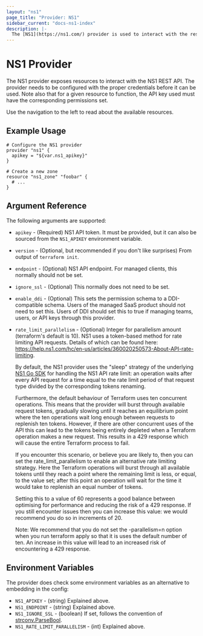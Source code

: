 ```yaml
---
layout: "ns1"
page_title: "Provider: NS1"
sidebar_current: "docs-ns1-index"
description: |-
  The [NS1](https://ns1.com/) provider is used to interact with the resources supported by NS1.
---
```


# NS1 Provider

The NS1 provider exposes resources to interact with the NS1 REST API. The
provider needs to be configured with the proper credentials before it can be
used. Note also that for a given resource to function, the API key used must
have the corresponding permissions set.

Use the navigation to the left to read about the available resources.

## Example Usage

```hcl
# Configure the NS1 provider
provider "ns1" {
  apikey = "${var.ns1_apikey}"
}

# Create a new zone
resource "ns1_zone" "foobar" {
  # ...
}
```

## Argument Reference

The following arguments are supported:

* `apikey` - (Required) NS1 API token. It must be provided, but it can also
  be sourced from the `NS1_APIKEY` environment variable.
* `version` - (Optional, but recommended if you don't like surprises) From
  output of `terraform init`.
* `endpoint` - (Optional) NS1 API endpoint. For managed clients, this normally
  should not be set.
* `ignore_ssl` - (Optional) This normally does not need to be set.
* `enable_ddi` - (Optional) This sets the permission schema to a DDI-compatible schema. 
Users of the managed SaaS product should not need to set this.
Users of DDI should set this to true if managing teams, users, or API keys through this provider.
* `rate_limit_parallelism` - (Optional) Integer for parallelism amount (terraform's default is 10).
    NS1 uses a token-based method for rate limiting API requests. Details of which can be found here: https://help.ns1.com/hc/en-us/articles/360020250573-About-API-rate-limiting.
    
    By default, the NS1 provider uses the "sleep" strategy of the underlying [NS1 Go SDK](https://github.com/ns1/ns1-go) for handling the NS1 API rate limit:
    an operation waits after every API request for a time equal to the rate limit period of that request type divided by the corresponding tokens renaming.
    
    Furthermore, the default behaviour of Terraform uses ten concurrent operations.
    This means that the provider will burst through available request tokens, gradually slowing until it reaches an equilibrium point where the ten operations wait long enough between requests to replenish ten tokens.
    However, if there are other concurrent uses of the API this can lead to the tokens being entirely depleted when a Terraform operation makes a new request.
    This results in a 429 response which will cause the entire Terraform process to fail.
    
    If you encounter this scenario, or believe you are likely to, then you can set the rate_limit_parallelism to enable an alternative rate limiting strategy.
    Here the Terraform operations will burst through all available tokens until they reach a point where the remaining limit is less, or equal, to the value set;
    after this point an operation will wait for the time it would take to replenish an equal number of tokens.
    
    Setting this to a value of 60 represents a good balance between optimising for performance and reducing the risk of a 429 response.
    If you still encounter issues then you can increase this value: we would recommend you do so in increments of 20.
    
    Note: We recommend that you do not set the -parallelism=n option when you run terraform apply so that it is uses the default number of ten.
    An increase in this value will lead to an increased risk of encountering a 429 response.

## Environment Variables

The provider does check some environment variables as an alternative to
embedding in the config:

* `NS1_APIKEY` - (string) Explained above.
* `NS1_ENDPOINT` - (string) Explained above.
* `NS1_IGNORE_SSL` - (boolean) If set, follows the convention of
  [strconv.ParseBool](https://golang.org/pkg/strconv/#ParseBool).
* `NS1_RATE_LIMIT_PARALLELISM` - (int) Explained above.
